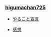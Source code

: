 ### [higumachan725](http://higumachan725-aoj.blogspot.jp/)

* [やること宣言](https://github.com/RHGReadingOkinawa/rhgreadingokinawa.github.com/issues/3)

* [感想](https://github.com/RHGReadingOkinawa/rhgreadingokinawa.github.com/issues/3)

